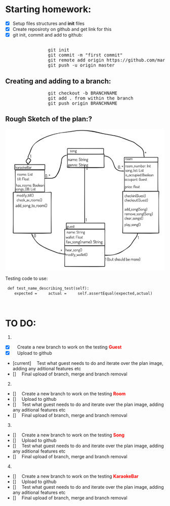 # Starting homework: 
- [X] Setup files structures and __init__ files 
- [X] Create reposiroty on github and get link for this
- [X] git init, commit and add to github: 
<pre>              
                git init
                git commit -m "first commit"
                git remote add origin https://github.com/marekboro/cc_karaoke_homework_w2.git
                git push -u origin master </pre>

## Creating and adding to a branch:  
<pre>
                git checkout -b BRANCHNAME
                git add . from within the branch
                git push origin BRANCHNAME
</pre>

## Rough Sketch of the plan:?  

![image info](planv3.png)



Testing code to use: 
<code><pre>
def test_name_describing_test(self):
&ensp;&ensp;&ensp;&ensp;expected =
&ensp;&ensp;&ensp;&ensp;actual =
&ensp;&ensp;&ensp;&ensp;self.assertEqual(expected,actual)
</pre>
</code>



# **TO DO:** 
1. 
- [X] &ensp;&ensp;Create a new branch to work on the testing <span style="color:red">**Guest**</span>
- [X] &ensp;&ensp;Upload to github
- [current] &ensp;&ensp;Test what guest needs to do and iterate over the plan image, adding any aditional features etc
- [] &ensp;&ensp;Final upload of branch, merge and branch removal

2. 
- [] &ensp;&ensp;Create a new branch to work on the testing <span style="color:red">**Room**</span>
- [] &ensp;&ensp;Upload to github
- [] &ensp;&ensp;Test what guest needs to do and iterate over the plan image, adding any aditional features etc
- [] &ensp;&ensp;Final upload of branch, merge and branch removal

3. 
- [] &ensp;&ensp;Create a new branch to work on the testing <span style="color:red">**Song**</span>
- [] &ensp;&ensp;Upload to github
- [] &ensp;&ensp;Test what guest needs to do and iterate over the plan image, adding any aditional features etc
- [] &ensp;&ensp;Final upload of branch, merge and branch removal

4. 

- [] &ensp;&ensp;Create a new branch to work on the testing <span style="color:red">**KaraokeBar**</span>
- [] &ensp;&ensp;Upload to github
- [] &ensp;&ensp;Test what guest needs to do and iterate over the plan image, adding any aditional features etc
- [] &ensp;&ensp;Final upload of branch, merge and branch removal